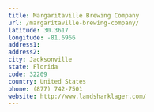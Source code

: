 ```yaml
---
title: Margaritaville Brewing Company
url: /margaritaville-brewing-company/
latitude: 30.3617
longitude: -81.6966
address1: 
address2: 
city: Jacksonville
state: Florida
code: 32209
country: United States
phone: (877) 742-7501
website: http://www.landsharklager.com/
---
```


